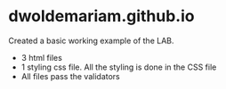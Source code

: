 # dwoldemariam.github.io

Created a basic working example of the LAB.
- 3 html files
- 1 styling css file. All the styling is done in the CSS file
- All files pass the validators